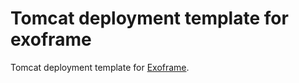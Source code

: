 # Tomcat deployment template for exoframe

Tomcat deployment template for [Exoframe](https://github.com/exoframejs/exoframe).
